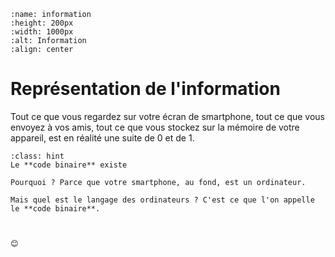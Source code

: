 ````{image} images/accueil/accueil1.jpg
:name: information
:height: 200px
:width: 1000px
:alt: Information
:align: center
`````



# Représentation de l'information

Tout ce que vous regardez sur votre écran de smartphone, tout ce que vous envoyez à vos amis, tout ce que vous stockez sur la mémoire de votre appareil, est en réalité une suite de 0 et de 1. 

````{sidebar} Anecdote historique
:class: hint
Le **code binaire** existe 

Pourquoi ? Parce que votre smartphone, au fond, est un ordinateur. 

Mais quel est le langage des ordinateurs ? C'est ce que l'on appelle le **code binaire**. 



😊 
